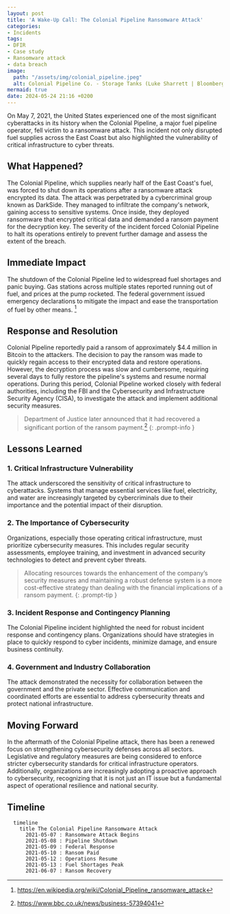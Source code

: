 ```yaml
---
layout: post
title: 'A Wake-Up Call: The Colonial Pipeline Ransomware Attack'
categories:
- Incidents
tags:
- DFIR
- Case study
- Ransomware attack
- data breach
image:
  path: "/assets/img/colonial_pipeline.jpeg"
  alt: Colonial Pipeline Co. - Storage Tanks (Luke Sharrett | Bloomberg | Getty Images)
mermaid: true
date: 2024-05-24 21:16 +0200
---
```

On May 7, 2021, the United States experienced one of the most significant cyberattacks in its history when the Colonial Pipeline, a major fuel pipeline operator, fell victim to a ransomware attack. This incident not only disrupted fuel supplies across the East Coast but also highlighted the vulnerability of critical infrastructure to cyber threats.

## What Happened?

The Colonial Pipeline, which supplies nearly half of the East Coast's fuel, was forced to shut down its operations after a ransomware attack encrypted its data. The attack was perpetrated by a cybercriminal group known as DarkSide. They managed to infiltrate the company's network, gaining access to sensitive systems. Once inside, they deployed ransomware that encrypted critical data and demanded a ransom payment for the decryption key. The severity of the incident forced Colonial Pipeline to halt its operations entirely to prevent further damage and assess the extent of the breach.

## Immediate Impact

The shutdown of the Colonial Pipeline led to widespread fuel shortages and panic buying. Gas stations across multiple states reported running out of fuel, and prices at the pump rocketed. The federal government issued emergency declarations to mitigate the impact and ease the transportation of fuel by other means. [^impact]

## Response and Resolution

Colonial Pipeline reportedly paid a ransom of approximately $4.4 million in Bitcoin to the attackers. The decision to pay the ransom was made to quickly regain access to their encrypted data and restore operations. However, the decryption process was slow and cumbersome, requiring several days to fully restore the pipeline's systems and resume normal operations. During this period, Colonial Pipeline worked closely with federal authorities, including the FBI and the Cybersecurity and Infrastructure Security Agency (CISA), to investigate the attack and implement additional security measures.

> Department of Justice later announced that it had recovered a significant portion of the ransom payment.[^ransom]
{: .prompt-info }

## Lessons Learned

### 1. **Critical Infrastructure Vulnerability**

The attack underscored the sensitivity of critical infrastructure to cyberattacks. Systems that manage essential services like fuel, electricity, and water are increasingly targeted by cybercriminals due to their importance and the potential impact of their disruption.

### 2. **The Importance of Cybersecurity**

Organizations, especially those operating critical infrastructure, must prioritize cybersecurity measures. This includes regular security assessments, employee training, and investment in advanced security technologies to detect and prevent cyber threats.

> Allocating resources towards the enhancement of the company’s security measures and maintaining a robust defense system is a more cost-effective strategy than dealing with the financial implications of a ransom payment.
{: .prompt-tip }

### 3. **Incident Response and Contingency Planning**

The Colonial Pipeline incident highlighted the need for robust incident response and contingency plans. Organizations should have strategies in place to quickly respond to cyber incidents, minimize damage, and ensure business continuity.

### 4. **Government and Industry Collaboration**

The attack demonstrated the necessity for collaboration between the government and the private sector. Effective communication and coordinated efforts are essential to address cybersecurity threats and protect national infrastructure.

## Moving Forward

In the aftermath of the Colonial Pipeline attack, there has been a renewed focus on strengthening cybersecurity defenses across all sectors. Legislative and regulatory measures are being considered to enforce stricter cybersecurity standards for critical infrastructure operators. Additionally, organizations are increasingly adopting a proactive approach to cybersecurity, recognizing that it is not just an IT issue but a fundamental aspect of operational resilience and national security.

## Timeline

```mermaid
  timeline
    title The Colonial Pipeline Ransomware Attack
      2021-05-07 : Ransomware Attack Begins
      2021-05-08 : Pipeline Shutdown
      2021-05-09 : Federal Response
      2021-05-10 : Ransom Paid
      2021-05-12 : Operations Resume
      2021-05-13 : Fuel Shortages Peak
      2021-06-07 : Ransom Recovery
```

[^impact]: <https://en.wikipedia.org/wiki/Colonial_Pipeline_ransomware_attack>
[^ransom]: <https://www.bbc.co.uk/news/business-57394041>